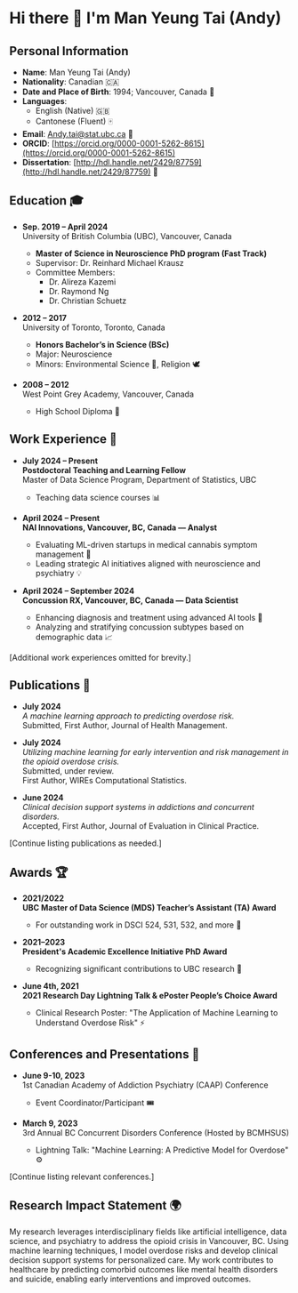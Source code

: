 # Hi there 👋 I'm Man Yeung Tai (Andy)

## Personal Information
- **Name**: Man Yeung Tai (Andy)  
- **Nationality**: Canadian 🇨🇦  
- **Date and Place of Birth**: 1994; Vancouver, Canada 🎂  
- **Languages**:  
  - English (Native) 🇬🇧  
  - Cantonese (Fluent) 🀄  
- **Email**: [Andy.tai@stat.ubc.ca](mailto:Andy.tai@stat.ubc.ca) 📧  
- **ORCID**: [https://orcid.org/0000-0001-5262-8615](https://orcid.org/0000-0001-5262-8615)  
- **Dissertation**: [http://hdl.handle.net/2429/87759](http://hdl.handle.net/2429/87759) 📜  

## Education 🎓  
- **Sep. 2019 – April 2024**  
  University of British Columbia (UBC), Vancouver, Canada  
  - **Master of Science in Neuroscience PhD program (Fast Track)**  
  - Supervisor: Dr. Reinhard Michael Krausz  
  - Committee Members:  
    - Dr. Alireza Kazemi  
    - Dr. Raymond Ng  
    - Dr. Christian Schuetz  

- **2012 – 2017**  
  University of Toronto, Toronto, Canada  
  - **Honors Bachelor’s in Science (BSc)**  
  - Major: Neuroscience  
  - Minors: Environmental Science 🌱, Religion 🕊️  

- **2008 – 2012**  
  West Point Grey Academy, Vancouver, Canada  
  - High School Diploma 🎒  

## Work Experience 💼  
- **July 2024 – Present**  
  **Postdoctoral Teaching and Learning Fellow**  
  Master of Data Science Program, Department of Statistics, UBC  
  - Teaching data science courses 📊  

- **April 2024 – Present**  
  **NAI Innovations, Vancouver, BC, Canada — Analyst**  
  - Evaluating ML-driven startups in medical cannabis symptom management 🌿  
  - Leading strategic AI initiatives aligned with neuroscience and psychiatry 💡  

- **April 2024 – September 2024**  
  **Concussion RX, Vancouver, BC, Canada — Data Scientist**  
  - Enhancing diagnosis and treatment using advanced AI tools 🤖  
  - Analyzing and stratifying concussion subtypes based on demographic data 📈  

[Additional work experiences omitted for brevity.]

## Publications 📝  
- **July 2024**  
  _A machine learning approach to predicting overdose risk._  
  Submitted, First Author, Journal of Health Management.  

- **July 2024**  
  _Utilizing machine learning for early intervention and risk management in the opioid overdose crisis._  
  Submitted, under review.  
  First Author, WIREs Computational Statistics.  

- **June 2024**  
  _Clinical decision support systems in addictions and concurrent disorders._  
  Accepted, First Author, Journal of Evaluation in Clinical Practice.  

[Continue listing publications as needed.]

## Awards 🏆  
- **2021/2022**  
  **UBC Master of Data Science (MDS) Teacher’s Assistant (TA) Award**  
  - For outstanding work in DSCI 524, 531, 532, and more 🎉  

- **2021–2023**  
  **President's Academic Excellence Initiative PhD Award**  
  - Recognizing significant contributions to UBC research 🧠  

- **June 4th, 2021**  
  **2021 Research Day Lightning Talk & ePoster People’s Choice Award**  
  - Clinical Research Poster: "The Application of Machine Learning to Understand Overdose Risk" ⚡  

## Conferences and Presentations 🎤  
- **June 9-10, 2023**  
  1st Canadian Academy of Addiction Psychiatry (CAAP) Conference  
  - Event Coordinator/Participant 🎟️  

- **March 9, 2023**  
  3rd Annual BC Concurrent Disorders Conference (Hosted by BCMHSUS)  
  - Lightning Talk: "Machine Learning: A Predictive Model for Overdose" ⚙️  

[Continue listing relevant conferences.]

## Research Impact Statement 🌍  
My research leverages interdisciplinary fields like artificial intelligence, data science, and psychiatry to address the opioid crisis in Vancouver, BC. Using machine learning techniques, I model overdose risks and develop clinical decision support systems for personalized care. My work contributes to healthcare by predicting comorbid outcomes like mental health disorders and suicide, enabling early interventions and improved outcomes.
